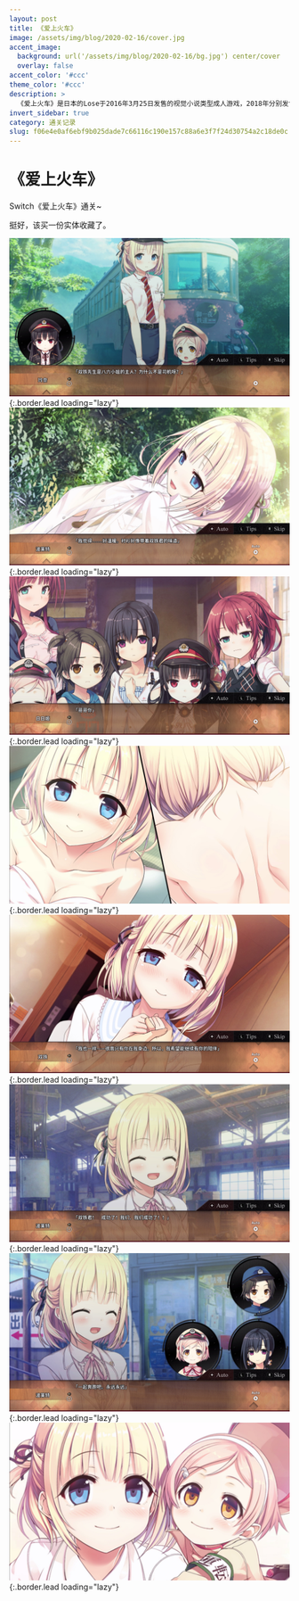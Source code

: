 ```yaml
---
layout: post
title: 《爱上火车》
image: /assets/img/blog/2020-02-16/cover.jpg
accent_image: 
  background: url('/assets/img/blog/2020-02-16/bg.jpg') center/cover
  overlay: false
accent_color: '#ccc'
theme_color: '#ccc'
description: >
  《爱上火车》是日本的Lose于2016年3月25日发售的视觉小说类型成人游戏，2018年分别发售中英文版。2018年年7月26日发售PlayStation 4版《爱上火车-pure station-》，2020年1月16日发售任天堂Switch版。
invert_sidebar: true
category: 通关记录
slug: f06e4e0af6ebf9b025dade7c66116c190e157c88a6e3f7f24d30754a2c18de0c
---
```


# 《爱上火车》

Switch《爱上火车》通关~

挺好，该买一份实体收藏了。 

![](/assets/img/blog/2020-02-16/1.jpg){:.border.lead loading="lazy"}
![](/assets/img/blog/2020-02-16/2.jpg){:.border.lead loading="lazy"}
![](/assets/img/blog/2020-02-16/3.jpg){:.border.lead loading="lazy"}
![](/assets/img/blog/2020-02-16/4.jpg){:.border.lead loading="lazy"}
![](/assets/img/blog/2020-02-16/5.jpg){:.border.lead loading="lazy"}
![](/assets/img/blog/2020-02-16/6.jpg){:.border.lead loading="lazy"}
![](/assets/img/blog/2020-02-16/7.jpg){:.border.lead loading="lazy"}
![](/assets/img/blog/2020-02-16/8.jpg){:.border.lead loading="lazy"}
